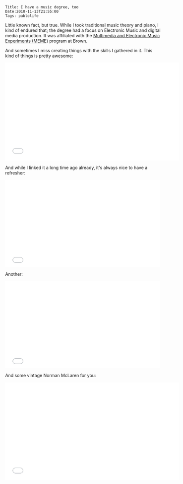     Title: I have a music degree, too
    Date:2010-11-13T21:55:00
    Tags: pablolife

Little known fact, but true.  While I took traditional music theory and piano,
I kind of endured that; the degree had a focus on Electronic Music and digital
media production. It was affiliated with the [Multimedia and Electronic Music
Experiments (MEME)][1] program at Brown.


<!-- more -->

And sometimes I miss creating things with the skills I gathered in it. This
kind of things is pretty awesome:

<iframe width="560" height="315" src="//www.youtube.com/embed/NQBjNnfWMPI" frameborder="0" allowfullscreen></iframe>

And while I linked it a long time ago already, it's always nice to have a
refresher:

<iframe src="//player.vimeo.com/video/9625370" width="500" height="281" frameborder="0" webkitallowfullscreen mozallowfullscreen allowfullscreen></iframe>

Another:

<iframe src="//player.vimeo.com/video/2099027" width="500" height="281" frameborder="0" webkitallowfullscreen mozallowfullscreen allowfullscreen></iframe>

And some vintage Norman McLaren for you:

<iframe width="560" height="315" src="//www.youtube.com/embed/E3-vsKwQ0Cg" frameborder="0" allowfullscreen></iframe>


   [1]: http://brown.edu/Departments/Music/sites/meme/
